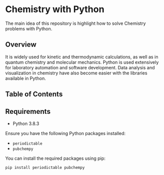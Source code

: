 # Chemistry with Python

The main idea of this repository is highlight how to solve Chemistry problems with Python.

## Overview

It is widely used for kinetic and thermodynamic calculations, as well as in quantum chemistry and molecular mechanics. Python is used extensively for laboratory automation and software development. Data analysis and visualization in chemistry have also become easier with the libraries available in Python.

## Table of Contents


## Requirements

* Python 3.8.3
  
Ensure you have the following Python packages installed:

- `periodictable` 
- `pubchempy` 

You can install the required packages using pip:

```bash
pip install periodictable pubchempy
```
